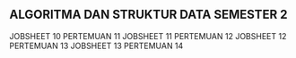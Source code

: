 ## ALGORITMA DAN STRUKTUR DATA SEMESTER 2

JOBSHEET 10 PERTEMUAN 11
JOBSHEET 11 PERTEMUAN 12
JOBSHEET 12 PERTEMUAN 13
JOBSHEET 13 PERTEMUAN 14